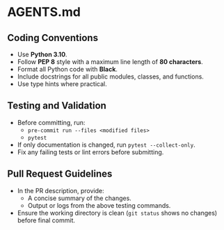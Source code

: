 # AGENTS.md

## Coding Conventions
- Use **Python 3.10**.
- Follow **PEP 8** style with a maximum line length of **80 characters**.
- Format all Python code with **Black**.
- Include docstrings for all public modules, classes, and functions.
- Use type hints where practical.

## Testing and Validation
- Before committing, run:
  - `pre-commit run --files <modified files>`
  - `pytest`
- If only documentation is changed, run `pytest --collect-only`.
- Fix any failing tests or lint errors before submitting.

## Pull Request Guidelines
- In the PR description, provide:
  - A concise summary of the changes.
  - Output or logs from the above testing commands.
- Ensure the working directory is clean (`git status` shows no changes) before final commit.